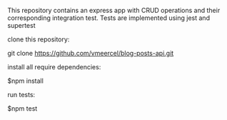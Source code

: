 This repository contains an express app with CRUD operations and their corresponding integration test.
Tests are implemented using jest and supertest

clone this repository:

git clone https://github.com/vmeercel/blog-posts-api.git

install all require dependencies:

$npm install 


run tests:

$npm test
